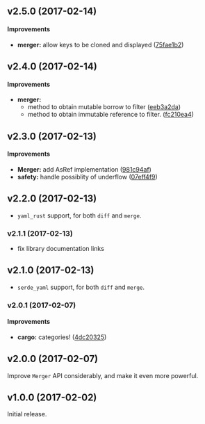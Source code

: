 <a name="v2.5.0"></a>
## v2.5.0 (2017-02-14)


#### Improvements

* **merger:**  allow keys to be cloned and displayed ([75fae1b2](https://github.com/Byron/treediff-rs/commit/75fae1b2c30b9ce42012f1c9d63118e0443b9b6f))



<a name="v2.4.0"></a>
## v2.4.0 (2017-02-14)


#### Improvements

* **merger:**
  *  method to obtain mutable borrow to filter ([eeb3a2da](https://github.com/Byron/treediff-rs/commit/eeb3a2da52c22d7e820fe3a40c74e55a2431ff9e))
  *  method to obtain immutable reference to filter. ([fc210ea4](https://github.com/Byron/treediff-rs/commit/fc210ea42354be6e8febcd210bd9630040bd357d))



<a name="v2.3.0"></a>
## v2.3.0 (2017-02-13)


#### Improvements

* **Merger:**  add AsRef implementation ([981c94af](https://github.com/Byron/treediff-rs/commit/981c94afe98cd1da11aed290562ebe4a1e7a60cc))
* **safety:**  handle possiblity of underflow ([07eff4f9](https://github.com/Byron/treediff-rs/commit/07eff4f93816bc10d4b0d5d98bcaef03741ee2c0))



<a name="v2.2.0"></a>
## v2.2.0 (2017-02-13)

* `yaml_rust` support, for both `diff` and `merge`.

<a name="v2.1.1"></a>
### v2.1.1 (2017-02-13)

* fix library documentation links

<a name="v2.1.0"></a>
## v2.1.0 (2017-02-13)

* `serde_yaml` support, for both `diff` and `merge`.


<a name="v2.0.1"></a>
### v2.0.1 (2017-02-07)


#### Improvements

* **cargo:**  categories! ([4dc20325](https://github.com/Byron/treediff-rs/commit/4dc2032561593cee1a41f2371396fade9687906c))



<a name=""></a>
##  v2.0.0 (2017-02-07)

Improve `Merger` API considerably, and make it even more powerful.

##  v1.0.0 (2017-02-02)

Initial release.
